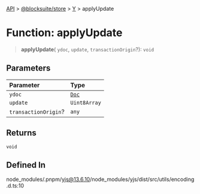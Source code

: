 [API](../../../../../index.md) > [@blocksuite/store](../../../index.md) > [Y](../index.md) > applyUpdate

# Function: applyUpdate

> **applyUpdate**(
  `ydoc`,
  `update`,
  `transactionOrigin`?): `void`

## Parameters

| Parameter | Type |
| :------ | :------ |
| `ydoc` | [`Doc`](../classes/class.Doc.md) |
| `update` | `Uint8Array` |
| `transactionOrigin`? | `any` |

## Returns

`void`

## Defined In

node\_modules/.pnpm/yjs@13.6.10/node\_modules/yjs/dist/src/utils/encoding.d.ts:10
